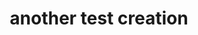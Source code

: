---
title: "another test creation"
text: "another test creation"
image: ""
creator: "mrcprlx"
published: false
---
